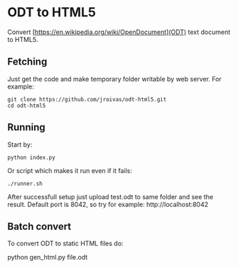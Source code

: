 # ODT to HTML5

Convert [https://en.wikipedia.org/wiki/OpenDocument](ODT) text document to HTML5.

## Fetching

Just get the code and make temporary folder writable by web server. For example:

    git clone https://github.com/jroivas/odt-html5.git
    cd odt-html5

## Running

Start by:

    python index.py

Or script which makes it run even if it fails:

    ./runner.sh

After successfull setup just upload test.odt to same folder and see the result.
Default port is 8042, so try for example: http://localhost:8042

## Batch convert

To convert ODT to static HTML files do:

   python gen_html.py file.odt
